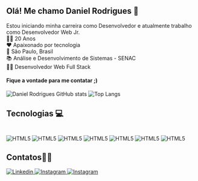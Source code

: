 <h2> Olá! Me chamo Daniel Rodrigues 👋</h2>
Estou iniciando minha carreira como Desenvolvedor e atualmente trabalho como Desenvolvedor Web Jr.</br>
 🙋‍♂️ 20 Anos</br>
 ❤️ Apaixonado por tecnologia</br>
 📍 São Paulo, Brasil</br>
 📚 Análise e Desenvolvimento de Sistemas - SENAC</br>
 👨‍💻 Desenvolvedor Web Full Stack</br>
 <h4>Fique a vontade para me contatar ;)</h4> 

![Daniel Rodrigues GitHub stats](https://github-readme-stats.vercel.app/api?username=xrdaniel&show_icons=true&theme=white)
![Top Langs](https://github-readme-stats.vercel.app/api/top-langs/?username=xrdaniel&layout=compact)
 
## Tecnologias 💻
<div style="display: inline-block"><br/>
  <img align="center" alt="HTML5" src="https://img.shields.io/badge/HTML5-E34F26?style=for-the-badge&logo=html5&logoColor=white" />
  <img align="center" alt="HTML5" src="https://img.shields.io/badge/CSS3-1572B6?style=for-the-badge&logo=css3&logoColor=white" />
  <img align="center" alt="HTML5" src="https://img.shields.io/badge/JavaScript-F7DF1E?style=for-the-badge&logo=javascript&logoColor=black" />
  <img align="center" alt="HTML5" src="https://img.shields.io/badge/React_Native-20232A?style=for-the-badge&logo=react&logoColor=61DAFB" />
  <img align="center" alt="HTML5" src="https://img.shields.io/badge/Java-ED8B00?style=for-the-badge&logo=openjdk&logoColor=white" />
  <img align="center" alt="HTML5" src="https://img.shields.io/badge/PHP-777BB4?style=for-the-badge&logo=php&logoColor=white" />
  <img align="center" alt="HTML5" src="https://img.shields.io/badge/Python-14354C?style=for-the-badge&logo=python&logoColor=white" />
</div>


## Contatos🤳🏽
[![Linkedin](https://img.shields.io/badge/LinkedIn-0077B5?style=for-the-badge&logo=linkedin&logoColor=white)
](https://www.linkedin.com/in/danielxrodrigues/)
[![Instagram](https://img.shields.io/badge/Instagram-E4405F?style=for-the-badge&logo=instagram&logoColor=white)
](https://www.instagram.com/_xrdaniel/)
[![Instagram](https://img.shields.io/badge/Gmail-D14836?style=for-the-badge&logo=gmail&logoColor=white)
](contato_danielrodrigues@outlook.com)

